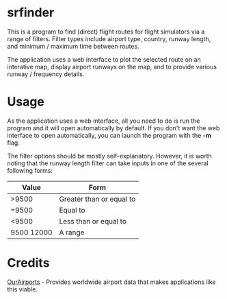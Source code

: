 srfinder
========

This is a program to find (direct) flight routes for flight simulators via a range of filters. Filter types include airport type, country, runway length, and minimum / maximum time between routes.

The application uses a web interface to plot the selected route on an interative map, display airport runways on the map, and to provide various runway / frequency details.

Usage
=====

As the application uses a web interface, all you need to do is run the program and it will open automatically by default. If you don't want the web interface to open automatically, you can launch the program with the **-m** flag.

The filter options should be mostly self-explanatory. However, it is worth noting that the runway length filter can take inputs in one of the several following forms:

| Value      | Form |
| -----      | ---- |
| >9500      | Greater than or equal to |
| =9500      | Equal to |
| <9500      | Less than or equal to |
| 9500 12000 | A range |

Credits
=======

[OurAirports](http://ourairports.com/) - Provides worldwide airport data that makes applications like this viable.